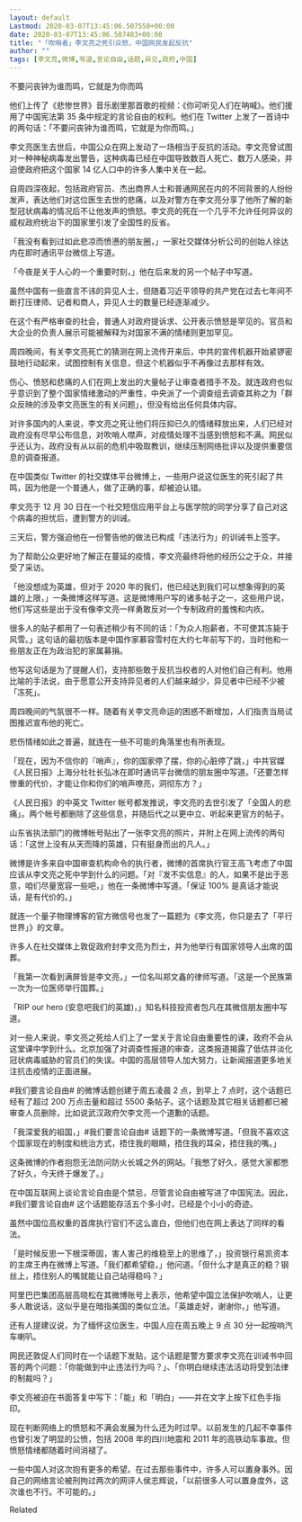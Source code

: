 ```yaml
---
layout: default
Lastmod: 2020-03-07T13:45:06.507550+00:00
date: 2020-03-07T13:45:06.507483+00:00
title: "「吹哨者」李文亮之死引众怒，中国网民发起反抗"
author: ""
tags: [李文亮,微博,写道,言论自由,话题,异见,政府,中国]
---
```


不要问丧钟为谁而鸣，它就是为你而鸣

他们上传了《悲惨世界》音乐剧里那首歌的视频：《你可听见人们在呐喊》。他们援用了中国宪法第 35 条中规定的言论自由的权利。他们在 Twitter 上发了一首诗中的两句话：「不要问丧钟为谁而鸣，它就是为你而鸣。」

李文亮医生去世后，中国公众在网上发动了一场相当于反抗的活动。李文亮曾试图对一种神秘病毒发出警告，这种病毒已经在中国导致数百人死亡、数万人感染，并迫使政府把这个国家 14 亿人口中的许多人集中关在一起。

自周四深夜起，包括政府官员、杰出商界人士和普通网民在内的不同背景的人纷纷发声，表达他们对这位医生去世的悲痛，以及对警方在李文亮分享了他所了解的新型冠状病毒的情况后不让他发声的愤怒。李文亮的死在一个几乎不允许任何异议的威权政府统治下的国家里引发了全国性的反省。

「我没有看到过如此悲凉而愤懑的朋友圈，」一家社交媒体分析公司的创始人徐达内在即时通讯平台微信上写道。

「今夜是关于人心的一个重要时刻，」他在后来发的另一个帖子中写道。

虽然中国有一些直言不讳的异见人士，但随着习近平领导的共产党在过去七年间不断打压律师、记者和商人，异见人士的数量已经逐渐减少。

在这个有严格审查的社会，普通人对政府提诉求、公开表示愤怒是罕见的。官员和大企业的负责人展示可能被解释为对国家不满的情绪则更加罕见。

周四晚间，有关李文亮死亡的猜测在网上流传开来后，中共的宣传机器开始紧锣密鼓地行动起来，试图控制有关信息，但这个机器似乎不再像过去那样有效。

伤心、愤怒和悲痛的人们在网上发出的大量帖子让审查者措手不及。就连政府也似乎意识到了整个国家情绪激动的严重性，中央派了一个调查组去调查其称之为「群众反映的涉及李文亮医生的有关问题」，但没有给出任何具体内容。

对许多国内的人来说，李文亮之死让他们将压抑已久的情绪释放出来，人们已经对政府没有尽早公布信息，对吹哨人噤声，对疫情处理不当感到愤怒和不满。网民似乎还认为，政府没有从以前的危机中吸取教训，继续压制网络批评以及提供重要信息的调查报道。

在中国类似 Twitter 的社交媒体平台微博上，一些用户说这位医生的死引起了共鸣，因为他是一个普通人，做了正确的事，却被迫认错。

李文亮于 12 月 30 日在一个社交短信应用平台上与医学院的同学分享了自己对这个病毒的担忧后，遭到警方的训诫。

三天后，警方强迫他在一份警告他的做法已构成「违法行为」的训诫书上签字。

为了帮助公众更好地了解正在蔓延的疫情，李文亮最终将他的经历公之于众，并接受了采访。

「他没想成为英雄，但对于 2020 年的我们，他已经达到我们可以想象得到的英雄的上限，」一条微博这样写道。这是微博用户写的诸多帖子之一，这些用户说，他们写这些是出于没有像李文亮一样勇敢反对一个专制政府的羞愧和内疚。

很多人的贴子都用了一句表述稍少有不同的话：「为众人抱薪者，不可使其冻毙于风雪。」这句话的最初版本是中国作家慕容雪村在大约七年前写下的，当时他和一些朋友正在为政治犯的家属募捐。

他写这句话是为了提醒人们，支持那些敢于反抗当权者的人对他们自己有利。他用比喻的手法说，由于愿意公开支持异见者的人们越来越少，异见者中已经不少被「冻死」。

周四晚间的气氛很不一样。随着有关李文亮命运的困惑不断增加，人们指责当局试图推迟宣布他的死亡。

悲伤情绪如此之普遍，就连在一些不可能的角落里也有所表现。

「现在，因为不信你的『哨声』，你的国家停了摆，你的心脏停了跳，」中共官媒《人民日报》上海分社社长弘冰在即时通讯平台微信的朋友圈中写道。「还要怎样惨重的代价，才能让你和你们的哨声嘹亮，洞彻东方？」

《人民日报》的中英文 Twitter 帐号都发推说，李文亮的去世引发了「全国人的悲痛」。两个帐号都删除了这些信息，并随后代之以更中立、听起来更官方的帖子。

山东省执法部门的微博帐号贴出了一张李文亮的照片，并附上在网上流传的两句话：「这世上没有从天而降的英雄，只有挺身而出的凡人。」

微博是许多来自中国审查机构命令的执行者，微博的首席执行官王高飞考虑了中国应该从李文亮之死中学到什么的问题。「对『发不实信息』的人，如果不是出于恶意，咱们尽量宽容一些吧，」他在一条微博中写道。「保证 100% 是真话才能说话，是有代价的。」

就连一个量子物理博客的官方微信号也发了一篇题为《李文亮，你只是去了「平行世界」》的文章。

许多人在社交媒体上敦促政府封李文亮为烈士，并为他举行有国家领导人出席的国葬。

「我第一次看到满屏皆是李文亮，」一位名叫郑文鑫的律师写道。「这是一个民族第一次为一位医师举行国葬。」

「RIP our hero (安息吧我们的英雄)，」知名科技投资者包凡在其微信朋友圈中写道。

对一些人来说，李文亮之死给人们上了一堂关于言论自由重要性的课，政府不会从这堂课中学到什么。北京加强了对调查性报道的审查，这类报道揭露了低估并淡化冠状病毒威胁的官员们的失误。中国的高层领导人加大努力，让新闻报道更多地关注抗击疫情的正面进展。

#我们要言论自由# 的微博话题创建于周五凌晨 2 点，到早上 7 点时，这个话题已经有了超过 200 万点击量和超过 5500 条帖子。这个话题及其它相关话题都已被审查人员删除，比如说武汉政府欠李文亮一个道歉的话题。

「我深爱我的祖国，」#我们要言论自由# 话题下的一条微博写道。「但我不喜欢这个国家现在的制度和统治方式，捂住我的眼睛，捂住我的耳朵，捂住我的嘴。」

这条微博的作者抱怨无法防问防火长城之外的网站。「我憋了好久，感觉大家都憋了好久，今天终于爆发了。」

在中国互联网上谈论言论自由是个禁忌，尽管言论自由被写进了中国宪法。因此，#我们要言论自由# 这个话题能存活五个多小时，已经是个小小的奇迹。

虽然中国位高权重的首席执行官们不这么直白，但他们也在网上表达了同样的看法。

「是时候反思一下根深蒂固，害人害己的维稳至上的思维了，」投资银行易凯资本的主席王冉在微博上写道。「我们都希望稳，」他问道。「但什么才是真正的稳？钢丝上，捂住别人的嘴就能让自己站得稳吗？」

阿里巴巴集团高层高晓松在其微博账号上表示，他希望中国立法保护吹哨人，让更多人敢说话，这似乎是在暗指美国的类似立法。「英雄走好，谢谢你，」他写道。

还有人提建议说，为了缅怀这位医生，中国人应在周五晚上 9 点 30 分一起按响汽车喇叭。

网民还敦促人们同时在一个话题下发贴，这个话题是警方要求李文亮在训诫书中回答的两个问题：「你能做到中止违法行为吗？」、「你明白继续违法活动将受到法律的制裁吗？」

李文亮被迫在书面答复中写下：「能」和「明白」——并在文字上按下红色手指印。

现在判断网络上的愤怒和不满会发展为什么还为时过早。以前发生的几起不幸事件也曾引发了明显的公愤，包括 2008 年的四川地震和 2011 年的高铁动车事故。但愤怒情绪都随着时间消褪了。

一些中国人对这次抱有更多的希望。在过去那些事件中，许多人可以置身事外。因自己的网络言论被刑拘过两次的网评人侯志辉说，「以前很多人可以置身度外，这次谁也不行。不可能的。」

Related

